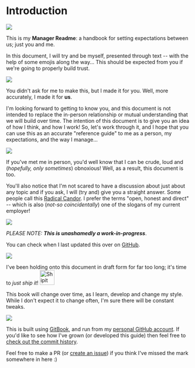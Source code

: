 # Introduction

![](https://forthebadge.com/images/badges/built-with-love.svg)

This is my **Manager Readme**: a handbook for setting expectations between us; just you and me.

In this document, I will try and be myself, presented through text -- with the help of some emojis along the way... This should be expected from you if we're going to properly build trust.

![](https://forthebadge.com/images/badges/you-didnt-ask-for-this.svg)

You didn't ask for me to make this, but I made it for you. Well, more accurately, I made it for **us**. 

I'm looking forward to getting to know you, and this document is not intended to replace the in-person relationship or mutual understanding that we will build over time. The intention of this document is to give you an idea of how I think, and how I work! So, let's work through it, and I hope that you can use this as an accurate "reference guide" to me as a person, my expectations, and the way I manage...

![](https://forthebadge.com/images/badges/pretty-risque.svg)

If you've met me in person, you'd well know that I can be crude, loud and (_hopefully, only sometimes_) obnoxious! Well, as a result, this document is too.

You'll also notice that I'm not scared to have a discussion about just about any topic and if you ask, I will (try and) give you a straight answer. Some people call this [Radical Candor](https://www.radicalcandor.com/about-radical-candor/). I prefer the terms "open, honest and direct" -- which is also (_not-so coincidentally_) one of the slogans of my current employer!

![](https://forthebadge.com/images/badges/fuck-it-ship-it.svg)

_PLEASE NOTE: **This is unashamedly a work-in-progress**_.

You can check when I last updated this over on [GitHub](https://github.com/PHeonix25/management-handbook).

![](https://forthebadge.com/images/badges/no-ragrets.svg)

I've been holding onto this document in draft form for far too long; it's time to _just ship it_! <img height="40px" src="https://hermens.com.au/assets/shipit.png" alt="Shipit Squirrel"/>

This book will change over time, as I learn, develop and change my style. While I don't expect it to change often, I'm sure there will be constant tweaks.

![](https://forthebadge.com/images/badges/uses-git.svg)

This is built using [GitBook](https://www.gitbook.com), and run from my [personal GitHub account](https://github.com/PHeonix25/management-handbook).
If you'd like to see how I've grown (or developed this guide) then feel free to [check out the commit history](https://github.com/PHeonix25/management-handbook/commits/master).

Feel free to make a PR (or [create an issue](https://github.com/PHeonix25/management-handbook/issues/new)) if you think I've missed the mark somewhere in here :)

